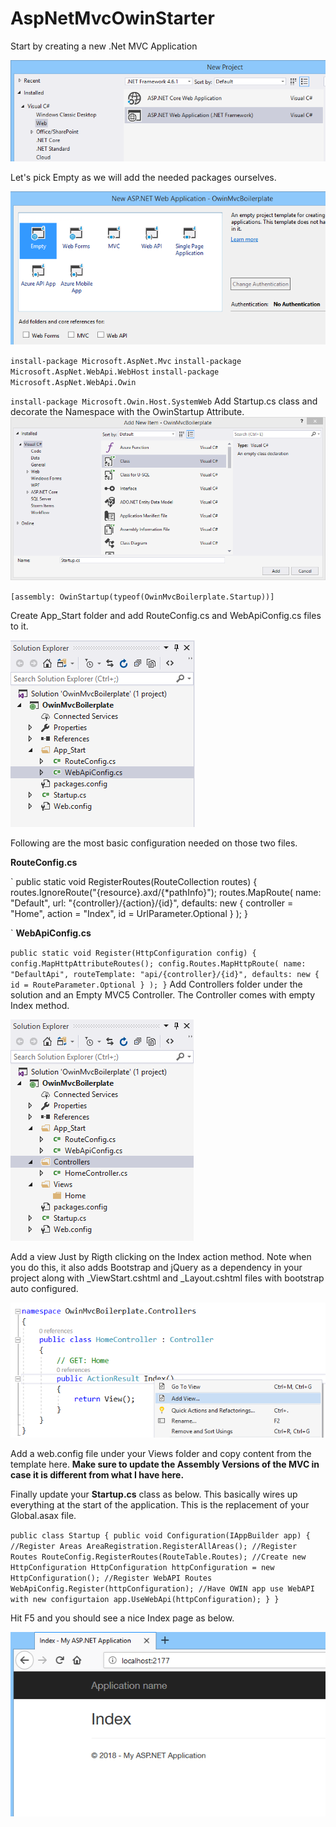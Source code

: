 # AspNetMvcOwinStarter

Start by creating a new .Net MVC Application

![New Project](Images/create_project.png?raw=true "Create Empty Project")

Let's pick Empty as we will add the needed packages ourselves.

![Select Empty](Images/empty_template.png?raw=true "Pick Empty")

`
install-package Microsoft.AspNet.Mvc
`
`
 install-package Microsoft.AspNet.WebApi.WebHost
 `
 `
 install-package Microsoft.AspNet.WebApi.Owin
 `

 `
 install-package Microsoft.Owin.Host.SystemWeb
 `
 Add Startup.cs class and decorate the Namespace with the OwinStartup Attribute.
![Owin Startup](Images/startup_cs.png?raw=true "Startup")


 `
 [assembly: OwinStartup(typeof(OwinMvcBoilerplate.Startup))]
 `

 Create App_Start folder and add RouteConfig.cs and WebApiConfig.cs files to it.

![App_Start](Images/app_start.png?raw=true "Startup")

 Following are the most basic configuration needed on those two files. 

 **RouteConfig.cs**

 `
public static void RegisterRoutes(RouteCollection routes)
{
    routes.IgnoreRoute("{resource}.axd/{*pathInfo}");
    routes.MapRoute(
        name: "Default",
        url: "{controller}/{action}/{id}",
        defaults: new { controller = "Home", action = "Index", id = UrlParameter.Optional }
    );
}

`
**WebApiConfig.cs**

`
public static void Register(HttpConfiguration config)
{
    config.MapHttpAttributeRoutes();
    config.Routes.MapHttpRoute(
        name: "DefaultApi",
        routeTemplate: "api/{controller}/{id}",
        defaults: new { id = RouteParameter.Optional }
    );
}
`
Add Controllers folder under the solution and an Empty MVC5 Controller. The Controller comes with empty Index method.

![Add Controller](Images/controllers.png?raw=true "Startup")

Add a view Just by Rigth clicking on the Index action method. Note when you do this, it also adds Bootstrap and jQuery as a dependency in your project along with _ViewStart.cshtml and _Layout.cshtml files with bootstrap auto configured.

![Add View](Images/add_view.png?raw=true "Add View")

Add a web.config file under your Views folder and copy content from the template here. **Make sure to update the Assembly Versions of the MVC in case it is different from what I have here.**

Finally update your **Startup.cs** class as below. This basically wires up everything at the start of the application. This is the replacement of your Global.asax file.

`
public class Startup
{
    public void Configuration(IAppBuilder app)
    {
        //Register Areas
        AreaRegistration.RegisterAllAreas();
        //Register Routes
        RouteConfig.RegisterRoutes(RouteTable.Routes);
        //Create new HttpConfiguration
        HttpConfiguration httpConfiguration = new HttpConfiguration();
        //Register WebAPI Routes
        WebApiConfig.Register(httpConfiguration);
        //Have OWIN app use WebAPI with new configurtaion
        app.UseWebApi(httpConfiguration);
    }
}
`

Hit F5 and you should see a nice Index page as below. 

![Run the app](images/running_app.png?raw=true "Running App")

